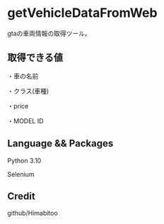 # getVehicleDataFromWeb
gtaの車両情報の取得ツール。

## 取得できる値
・車の名前

・クラス(車種)

・price

・MODEL ID

## Language && Packages
Python 3.10

Selenium

## Credit

github/Himabitoo
